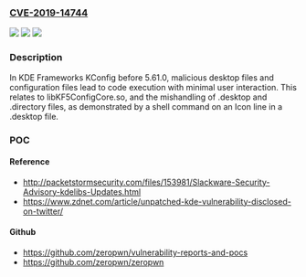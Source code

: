 ### [CVE-2019-14744](https://cve.mitre.org/cgi-bin/cvename.cgi?name=CVE-2019-14744)
![](https://img.shields.io/static/v1?label=Product&message=n%2Fa&color=blue)
![](https://img.shields.io/static/v1?label=Version&message=n%2Fa&color=blue)
![](https://img.shields.io/static/v1?label=Vulnerability&message=n%2Fa&color=brighgreen)

### Description

In KDE Frameworks KConfig before 5.61.0, malicious desktop files and configuration files lead to code execution with minimal user interaction. This relates to libKF5ConfigCore.so, and the mishandling of .desktop and .directory files, as demonstrated by a shell command on an Icon line in a .desktop file.

### POC

#### Reference
- http://packetstormsecurity.com/files/153981/Slackware-Security-Advisory-kdelibs-Updates.html
- https://www.zdnet.com/article/unpatched-kde-vulnerability-disclosed-on-twitter/

#### Github
- https://github.com/zeropwn/vulnerability-reports-and-pocs
- https://github.com/zeropwn/zeropwn


